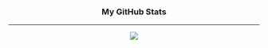 <h3 align="center">
My GitHub Stats
</h3>
<hr/>

<div align="center">
  <img src="https://[github-readme-stats.vercel.app/api/top-langs/?username=luisfilipemsp&layout=compact&title_color=000000&bg_color=FFFFFF" />
</div>
 
